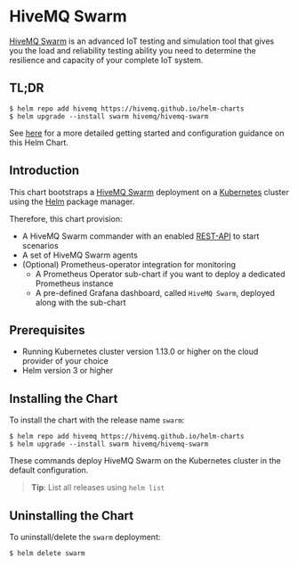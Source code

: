 # HiveMQ Swarm

[HiveMQ Swarm](https://www.hivemq.com/docs/swarm/) is an advanced IoT testing and simulation tool that gives you the load and reliability testing ability you need to determine the resilience and capacity of your complete IoT system.

## TL;DR

```console
$ helm repo add hivemq https://hivemq.github.io/helm-charts
$ helm upgrade --install swarm hivemq/hivemq-swarm
```

See [here](https://www.hivemq.com/docs/swarm/latest/swarm/clustering.html#deploy-on-k8s) for a more detailed getting started and configuration guidance on this Helm Chart.

## Introduction

This chart bootstraps a [HiveMQ Swarm](https://github.com/hivemq/hivemq-swarm) deployment on a [Kubernetes](http://kubernetes.io) cluster using the [Helm](https://helm.sh) package manager.

Therefore, this chart provision:
- A HiveMQ Swarm commander with an enabled [REST-API](https://www.hivemq.com/docs/swarm/latest/swarm/rest-service.html) to start scenarios 
- A set of HiveMQ Swarm agents
- (Optional) Prometheus-operator integration for monitoring
  - A Prometheus Operator sub-chart if you want to deploy a dedicated Prometheus instance
  - A pre-defined Grafana dashboard, called `HiveMQ Swarm`, deployed along with the sub-chart

## Prerequisites

- Running Kubernetes cluster version 1.13.0 or higher on the cloud provider of your choice
- Helm version 3 or higher

## Installing the Chart

To install the chart with the release name `swarm`:

```console
$ helm repo add hivemq https://hivemq.github.io/helm-charts
$ helm upgrade --install swarm hivemq/hivemq-swarm
```

These commands deploy HiveMQ Swarm on the Kubernetes cluster in the default configuration.

> **Tip**: List all releases using `helm list`

## Uninstalling the Chart

To uninstall/delete the `swarm` deployment:

```console
$ helm delete swarm
```
